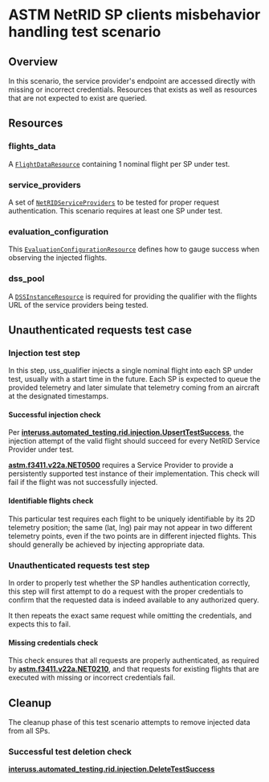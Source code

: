 # ASTM NetRID SP clients misbehavior handling test scenario

## Overview

In this scenario, the service provider's endpoint are accessed directly with missing or incorrect credentials. Resources that exists as well as resources that are not expected to exist are queried.

## Resources

### flights_data

A [`FlightDataResource`](../../../../resources/netrid/flight_data.py) containing 1 nominal flight per SP under test.

### service_providers

A set of [`NetRIDServiceProviders`](../../../../resources/netrid/service_providers.py) to be tested for proper request authentication. This scenario requires at least one SP under test.

### evaluation_configuration

This [`EvaluationConfigurationResource`](../../../../resources/netrid/evaluation.py) defines how to gauge success when observing the injected flights.

### dss_pool

A [`DSSInstanceResource`](../../../../resources/astm/f3411/dss.py) is required for providing the qualifier with the flights URL of the service providers being tested.

## Unauthenticated requests test case

### Injection test step

In this step, uss_qualifier injects a single nominal flight into each SP under test, usually with a start time in the future.  Each SP is expected to queue the provided telemetry and later simulate that telemetry coming from an aircraft at the designated timestamps.

#### Successful injection check

Per **[interuss.automated_testing.rid.injection.UpsertTestSuccess](../../../../requirements/interuss/automated_testing/rid/injection.md)**, the injection attempt of the valid flight should succeed for every NetRID Service Provider under test.

**[astm.f3411.v22a.NET0500](../../../../requirements/astm/f3411/v22a.md)** requires a Service Provider to provide a persistently supported test instance of their implementation.
This check will fail if the flight was not successfully injected.

#### Identifiable flights check

This particular test requires each flight to be uniquely identifiable by its 2D telemetry position; the same (lat, lng) pair may not appear in two different telemetry points, even if the two points are in different injected flights.  This should generally be achieved by injecting appropriate data.

### Unauthenticated requests test step

In order to properly test whether the SP handles authentication correctly, this step will first attempt to do a request with the proper credentials
to confirm that the requested data is indeed available to any authorized query.

It then repeats the exact same request while omitting the credentials, and expects this to fail.

#### Missing credentials check

This check ensures that all requests are properly authenticated, as required by **[astm.f3411.v22a.NET0210](../../../../requirements/astm/f3411/v22a.md)**,
and that requests for existing flights that are executed with missing or incorrect credentials fail.

## Cleanup

The cleanup phase of this test scenario attempts to remove injected data from all SPs.

### Successful test deletion check

**[interuss.automated_testing.rid.injection.DeleteTestSuccess](../../../../requirements/interuss/automated_testing/rid/injection.md)**
